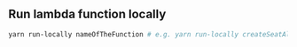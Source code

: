 ## Run lambda function locally
```bash
yarn run-locally nameOfTheFunction # e.g. yarn run-locally createSeatAllocation
```